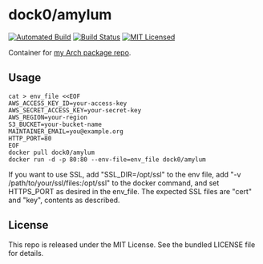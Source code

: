 dock0/amylum
=======

[![Automated Build](http://img.shields.io/badge/automated-build-green.svg)](https://hub.docker.com/r/dock0/amylum/)
[![Build Status](https://img.shields.io/circleci/project/dock0/amylum.svg)](https://circleci.com/gh/dock0/amylum)
[![MIT Licensed](http://img.shields.io/badge/license-MIT-green.svg)](https://tldrlegal.com/license/mit-license)

Container for [my Arch package repo](https://github.com/amylum/server).

## Usage

```
cat > env_file <<EOF
AWS_ACCESS_KEY_ID=your-access-key
AWS_SECRET_ACCESS_KEY=your-secret-key
AWS_REGION=your-region
S3_BUCKET=your-bucket-name
MAINTAINER_EMAIL=you@example.org
HTTP_PORT=80
EOF
docker pull dock0/amylum
docker run -d -p 80:80 --env-file=env_file dock0/amylum
```

If you want to use SSL, add "SSL_DIR=/opt/ssl" to the env file, add "-v /path/to/your/ssl/files:/opt/ssl" to the docker command, and set HTTPS_PORT as desired in the env_file. The expected SSL files are "cert" and "key", contents as described.

## License

This repo is released under the MIT License. See the bundled LICENSE file for details.

